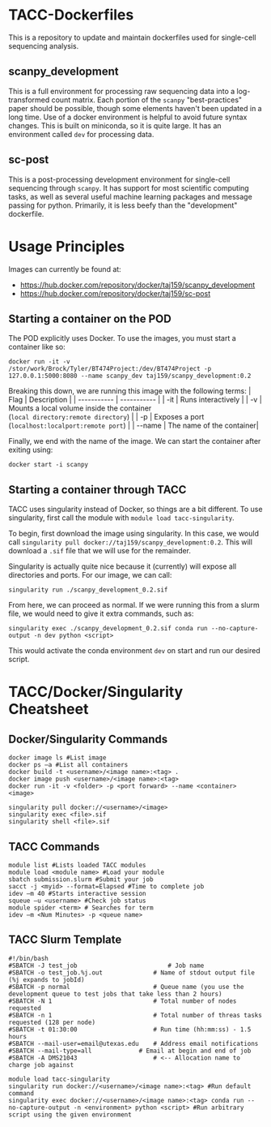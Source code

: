 # TACC-Dockerfiles

This is a repository to update and maintain dockerfiles used for single-cell sequencing analysis. 

## scanpy_development
This is a full environment for processing raw sequencing data into a log-transformed count matrix. Each portion of the `scanpy` "best-practices" paper should be possible, though some elements haven't been updated in a long time. Use of a docker environment is helpful to avoid future syntax changes. This is built on miniconda, so it is quite large. It has an environment called `dev` for processing data.

## sc-post
This is a post-processing development environment for single-cell sequencing through `scanpy`. It has support for most scientific computing tasks, as well as several useful machine learning packages and message passing for python. Primarily, it is less beefy than the "development" dockerfile. 

# Usage Principles
Images can currently be found at:
- https://hub.docker.com/repository/docker/taj159/scanpy_development
- https://hub.docker.com/repository/docker/taj159/sc-post
## Starting a container on the POD
The POD explicitly uses Docker. To use the images, you must start a container like so:

```
docker run -it -v /stor/work/Brock/Tyler/BT474Project:/dev/BT474Project -p 127.0.0.1:5000:8080 --name scanpy_dev taj159/scanpy_development:0.2
```

Breaking this down, we are running this image with the following terms:
| Flag      | Description |
| ----------- | ----------- |
| -it       | Runs interactively       |
| -v   | Mounts a local volume inside the container<br />(`local directory:remote directory`)        |
| -p        | Exposes a port (`localhost:localport:remote port`) |
| --name | The name of the container|

Finally, we end with the name of the image. We can start the container after exiting using:

```
docker start -i scanpy
```
## Starting a container through TACC
TACC uses singularity instead of Docker, so things are a bit different. To use singularity, first call the module with `module load tacc-singularity`. 

To begin, first download the image using singularity. In this case, we would call `singularity pull docker://taj159/scanpy_development:0.2`. This will download a `.sif` file that we will use for the remainder. 

Singularity is actually quite nice because it (currently) will expose all directories and ports. For our image, we can call:

```
singularity run ./scanpy_development_0.2.sif
```
From here, we can proceed as normal. If we were running this from a slurm file, we would need to give it extra commands, such as:

```
singularity exec ./scanpy_development_0.2.sif conda run --no-capture-output -n dev python <script>
```

This would activate the conda environment `dev` on start and run our desired script.

# TACC/Docker/Singularity Cheatsheet
## Docker/Singularity Commands
```
docker image ls #List image
docker ps –a #List all containers
docker build -t <username>/<image name>:<tag> .
docker image push <username>/<image name>:<tag>
docker run -it -v <folder> -p <port forward> --name <container> <image> 

singularity pull docker://<username>/<image>
singularity exec <file>.sif
singularity shell <file>.sif
```
## TACC Commands
```
module list #Lists loaded TACC modules
module load <module name> #Load your module
sbatch submission.slurm #Submit your job
sacct -j <myid> --format=Elapsed #Time to complete job
idev –m 40 #Starts interactive session
squeue –u <username> #Check job status
module spider <term> # Searches for term
idev –m <Num Minutes> -p <queue name>
```
## TACC Slurm Template
```
#!/bin/bash
#SBATCH -J test_job                   		# Job name
#SBATCH -o test_job.%j.out        		# Name of stdout output file (%j expands to jobId)
#SBATCH -p normal   	      			# Queue name (you use the development queue to test jobs that take less than 2 hours)
#SBATCH -N 1                  			# Total number of nodes requested
#SBATCH -n 1                 			# Total number of threas tasks requested (128 per node)
#SBATCH -t 01:30:00           			# Run time (hh:mm:ss) - 1.5 hours
#SBATCH --mail-user=email@utexas.edu   	# Address email notifications
#SBATCH --mail-type=all				# Email at begin and end of job
#SBATCH -A DMS21043      				# <-- Allocation name to charge job against

module load tacc-singularity
singularity run docker://<username>/<image name>:<tag> #Run default command
singularity exec docker://<username>/<image name>:<tag> conda run --no-capture-output -n <environment> python <script> #Run arbitrary script using the given environment
```






 
